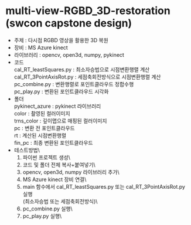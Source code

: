 # multi-view-RGBD_3D-restoration (swcon capstone design)

- 주제 : 다시점 RGBD 영상을 활용한 3D 복원
- 장비 : MS Azure kinect
- 라이브러리 : opencv, open3d, numpy, pykinect
- 코드\
  cal_RT_leastSquares.py : 최소자승법으로 시점변환행렬 계산\
  cal_RT_3PointAxisRot.py : 세점축회전방식으로 시점변환행렬 계산\
  pc_combine.py : 변환행렬로 포인트클라우드 정합수행\
  pc_play.py : 변환된 포인트클라우드 시각화
- 폴더\
  pykinect_azure : pykinect 라이브러리\
  color : 촬영된 컬러이미지\
  trns_color : 깊이맵으로 매핑된 컬러이미지\
  pc : 변환 전 포인트클라우드\
  rt : 계산된 시점변환행렬\
  fin_pc : 최종 변환된 포인트클라우드
- 테스트방법\
  1. 파이썬 프로젝트 생성\
  2. 코드 및 폴더 전체 복사+붙여넣기\
  3. opencv, open3d, numpy 라이브러리 추가\
  4. MS Azure kinect 장비 연결\
  5. main 함수에서 cal_RT_leastSquares.py 또는 cal_RT_3PointAxisRot.py 실행\
    (최소자승법 또는 세점축회전방식)\
  6. pc_combine.py 실행\
  7. pc_play.py 실행\
